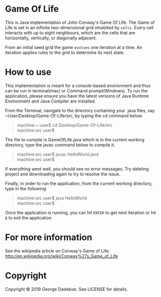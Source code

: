 # Game Of Life
This is Java implementation of John Conway's Game Of Life. The Game of Life is set in an infinite two-dimensional grid inhabited by `cells`. Every cell interacts with up to eight neighbours, which are the cells that are horizontally, vertically, or diagonally adjacent. 

From an initial seed grid the game `evolves` one iteration at a time. An iteration applies rules to the grid to determine its next state.

# How to use
This implementation is meant for a console-based environment and thus can be run in terminal(mac) or Command prompt(Windows).
To run the application, please ensure you have the latest versions of Java Runtime Environment and Java Compiler are installed.

From the Terminal, navigate to the directory containing your .java files, say ~User/Desktop/Game-Of-Life/src, by typing the cd command below.
>machine:~ user$ cd Desktop/Game-Of-Life/src<br>
>machine:src user$

The file to compile is GameOfLife.java which is in the current working directory, type the javac command below to compile it.
>machine:src user$ javac HelloWorld.java<br>
>machine:src user$

If everything went well, you should see no error messages. Try deleting project and downloading again to try to resolve the issue.

Finally, in order to run the application, from the current working driectory, type in the following:
>machine:src user$ java HelloWorld<br>
>machine:src user$

Once the application is running, you can hit `ENTER` to get next iteration or hit `Q` to exit the application

# For more information
See the wikipedia article on Conway's Game of Life:
http://en.wikipedia.org/wiki/Conway%27s_Game_of_Life

# Copyright

Copyright &copy; 2019 George Dadeboe. See LICENSE for details.
